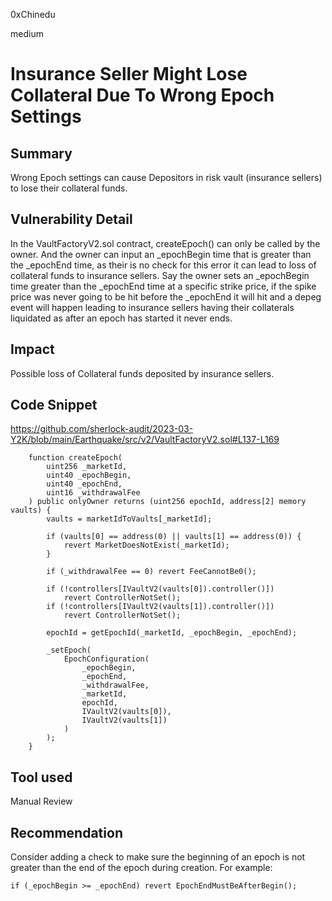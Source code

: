 0xChinedu

medium

# Insurance Seller Might Lose Collateral Due To Wrong Epoch Settings

## Summary
Wrong Epoch settings can cause Depositors in risk vault (insurance sellers) to lose their collateral funds.
## Vulnerability Detail
In the VaultFactoryV2.sol contract, createEpoch() can only be called by the owner. And the owner can input an _epochBegin time that is greater than the _epochEnd time, as their is no check for this error it can lead to loss of collateral funds to insurance sellers. Say the owner sets an _epochBegin time greater than the _epochEnd time at a specific strike price, if the spike price was never going to be hit before the _epochEnd it will hit and a depeg event will happen leading to insurance sellers having their collaterals liquidated as after an epoch has started it never ends.
## Impact
Possible loss of Collateral funds deposited by insurance sellers.
## Code Snippet
https://github.com/sherlock-audit/2023-03-Y2K/blob/main/Earthquake/src/v2/VaultFactoryV2.sol#L137-L169
```solidity
    function createEpoch(
        uint256 _marketId,
        uint40 _epochBegin,
        uint40 _epochEnd,
        uint16 _withdrawalFee
    ) public onlyOwner returns (uint256 epochId, address[2] memory vaults) {
        vaults = marketIdToVaults[_marketId];

        if (vaults[0] == address(0) || vaults[1] == address(0)) {
            revert MarketDoesNotExist(_marketId);
        }

        if (_withdrawalFee == 0) revert FeeCannotBe0();

        if (!controllers[IVaultV2(vaults[0]).controller()])
            revert ControllerNotSet();
        if (!controllers[IVaultV2(vaults[1]).controller()])
            revert ControllerNotSet();

        epochId = getEpochId(_marketId, _epochBegin, _epochEnd);

        _setEpoch(
            EpochConfiguration(
                _epochBegin,
                _epochEnd,
                _withdrawalFee,
                _marketId,
                epochId,
                IVaultV2(vaults[0]),
                IVaultV2(vaults[1])
            )
        );
    }
```
## Tool used

Manual Review

## Recommendation
Consider adding a check to make sure the beginning of an epoch is not greater than the end of the epoch during creation. For example:
```solidity
if (_epochBegin >= _epochEnd) revert EpochEndMustBeAfterBegin();
```
